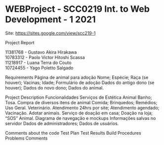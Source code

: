 # WEBProject - SCC0219 Int. to Web Development - 1 2021
Site: https://sites.google.com/view/scc219-1

Project Report

11381768 - Gustavo Akira Hirakawa <br>
10783312 - Paolo Victor Hitoshi Scassa <br>
11218917 - Luana Terra do Couto <br>
10724455 - Yago Poletto Salgado <br>

Requirements
Página de animal para adoção
Nome;
Espécie;
Raça (se houver);
Vacinas;
Idade;
Formulário de adoção
Dados do antigo dono (se houver);
Dados do novo dono;
Dados do animal.

Project Description
Funcionalidades
Serviços de Estética Animal
Banho;
Tosa.
Compra de diversos itens de animal
Comida;
Brinquedos;
Remédios;
Uso Geral.
Veterinário.
Atendimento 24hrs por site;
Atendimento agendado;
Vacinação.
Adotar animais.
Serviço de doação em casa;
Doação na loja;
“SOS” Animal.
Diagrama de navegação e mockups
Informações salvas no servidor
Dados de administradores;
Dados de usuários.


Comments about the code
Test Plan
Test Results
Build Procedures
Problems
Comments

